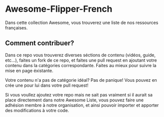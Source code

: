 # Awesome-Flipper-French

Dans cette collection Awesome, vous trouverez une liste de nos ressources françaises.

## Comment contribuer?

Dans ce repo vous trouverez diverses séctions de contenu (vidéos, guide, etc...), faites un fork de ce repo, et faites une pull request en ajoutant votre contenu dans la catégories correspondante. Faites au mieux pour suivre la mise en page éxistante.

Votre contenu n'a pas de catégorie idéal? Pas de panique! Vous pouvez en crée une pour lui dans votre pull request!

Si vous voullez ajoutez votre repo mais ne sait pas vraiment si il aurait sa place directement dans notre Awesome Liste, vous pouvez faire une adhésion membre à notre organisation, et ainsi pouvoir importer et apporter des modifications à votre code.
